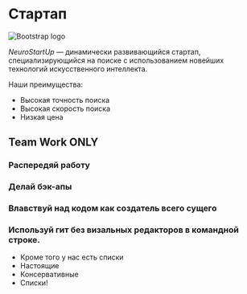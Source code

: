 # Стартап

![Bootstrap logo](https://camo.githubusercontent.com/79ee96a8b8fa098c44d1ca302006f24d008408a1c22fc13260437214d705a23d/68747470733a2f2f6e65746f6c6f67792d636f64652e6769746875622e696f2f6769742d686f6d65776f726b732f696e74726f64756374696f6e2f6173736574732f6c6f676f2e706e67)

*NeuroStartUp* — динамически развивающийся стартап, специализирующийся на поиске с использованием новейших технологий искусственного интеллекта.

Наши преимущества:
* Высокая точность поиска
* Высокая скорость поиска
* Низкая цена

## Team Work ONLY
### Распередяй работу
### Делай бэк-апы
### Влавствуй над кодом как создатель всего сущего
### Используй гит без визальных редакторов в командной строке.

* Кроме того у нас есть списки
* Настоящие
* Консервативные
* Списки!

